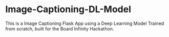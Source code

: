 # Image-Captioning-DL-Model

This is a Image Captioning Flask App using a Deep Learning Model Trained from scratch, built for the Board Infinity Hackathon.
